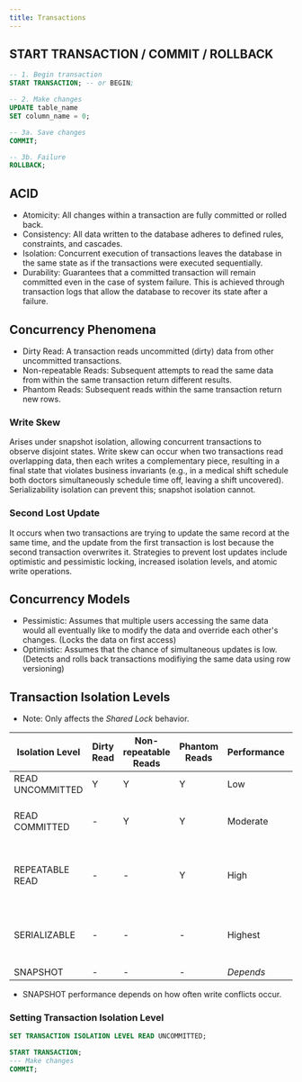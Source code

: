 ```yaml
---
title: Transactions
---
```


## START TRANSACTION / COMMIT / ROLLBACK

```sql
-- 1. Begin transaction
START TRANSACTION; -- or BEGIN;

-- 2. Make changes
UPDATE table_name
SET column_name = 0;

-- 3a. Save changes
COMMIT;

-- 3b. Failure
ROLLBACK;
```

## ACID

- Atomicity: All changes within a transaction are fully committed or rolled back. 
- Consistency: All data written to the database adheres to defined rules, constraints, and cascades.
- Isolation: Concurrent execution of transactions leaves the database in the same state as if the transactions were executed sequentially.
- Durability: Guarantees that a committed transaction will remain committed even in the case of system failure. This is achieved through transaction logs that allow the database to recover its state after a failure.

## Concurrency Phenomena

- Dirty Read: A transaction reads uncommitted (dirty) data from other uncommitted transactions.
- Non-repeatable Reads: Subsequent attempts to read the same data from within the same transaction return different results.
- Phantom Reads: Subsequent reads within the same transaction return new rows.

### Write Skew

Arises under snapshot isolation, allowing concurrent transactions to observe
disjoint states. Write skew can occur when two transactions read overlapping
data, then each writes a complementary piece, resulting in a final state that
violates business invariants (e.g., in a medical shift schedule both doctors
simultaneously schedule time off, leaving a shift uncovered). Serializability
isolation can prevent this; snapshot isolation cannot.

### Second Lost Update

It occurs when two transactions are trying to update the same record at the same
time, and the update from the first transaction is lost because the second
transaction overwrites it. Strategies to prevent lost updates include optimistic
and pessimistic locking, increased isolation levels, and atomic write
operations.

## Concurrency Models

- Pessimistic: Assumes that multiple users accessing the same data would all eventually like to modify the data and override each other's changes. (Locks the data on first access)
- Optimistic: Assumes that the chance of simultaneous updates is low. (Detects and rolls back transactions modifiying the same data using row versioning)

## Transaction Isolation Levels

- Note: Only affects the *Shared Lock* behavior.

| Isolation Level  | Dirty Read | Non-repeatable Reads | Phantom Reads | Performance | Lock                                 | Concurrency Model |
|------------------|------------|----------------------|---------------|-------------|--------------------------------------|-------------------|
| READ UNCOMMITTED | Y          | Y                    | Y             | Low         | None                                 | Pessimistic       |
| READ COMMITTED   | -          | Y                    | Y             | Moderate    | Shared Lock during every read        | Pessimistic       |
| REPEATABLE READ  | -          | -                    | Y             | High        | Shared Lock during whole transaction | Pessimistic       |
| SERIALIZABLE     | -          | -                    | -             | Highest     | Range Lock during whole transaction  | Pessimistic       |
| SNAPSHOT         | -          | -                    | -             | *Depends*   | -                                    | Optimistic        |

- SNAPSHOT performance depends on how often write conflicts occur.

### Setting Transaction Isolation Level

```sql
SET TRANSACTION ISOLATION LEVEL READ UNCOMMITTED;

START TRANSACTION;
--- Make changes
COMMIT;
```
